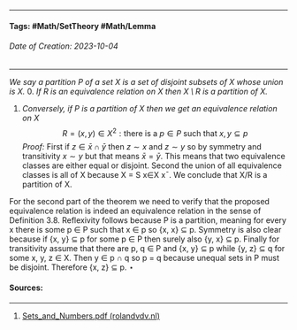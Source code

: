 __________________________________________________________________________
#### **Tags:** #Math/SetTheory #Math/Lemma 
###### *Date of Creation: 2023-10-04*
__________________________________________________________________________

*We say a partition $P$ of a set $X$ is a set of disjoint subsets of $X$ whose union is $X$.*
0. *If $R$ is an equivalence relation on $X$ then $X \setminus R$ is a partition of $X$.* 
1. *Conversely, if $P$ is a partition of $X$ then we get an equivalence relation on $X$* $$R = {(x, y) ∈ X^2 : \text{there is a } p ∈ P \text{ such that } {x, y} ⊆ p}$$
*Proof:* First if $z \in \bar x \cap \bar y$ then $z \sim x$ and $z \sim y$ so by symmetry and transitivity $x \sim y$ but that means $\bar x = \bar y$. This means that two equivalence classes are either equal or disjoint. Second the union of all equivalence classes is all of X because X = S x∈X x¯. We conclude that X/R is a partition of X. 

For the second part of the theorem we need to verify that the proposed equivalence relation is indeed an equivalence relation in the sense of Definition 3.8. Reflexivity follows because P is a partition, meaning for every x there is some p ∈ P such that x ∈ p so {x, x} ⊆ p. Symmetry is also clear because if {x, y} ⊆ p for some p ∈ P then surely also {y, x} ⊆ p. Finally for transitivity assume that there are p, q ∈ P and {x, y} ⊆ p while {y, z} ⊆ q for some x, y, z ∈ X. Then y ∈ p ∩ q so p = q because unequal sets in P must be disjoint. Therefore {x, z} ⊆ p. $\star$
#### Sources:
__________________________________________________________________________
1. [Sets_and_Numbers.pdf (rolandvdv.nl)](https://www.rolandvdv.nl/Sets_and_Numbers.pdf)